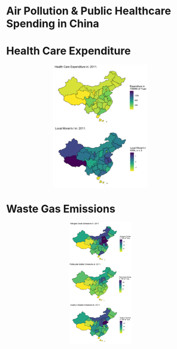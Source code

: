 Air Pollution & Public Healthcare Spending in China
================

# Health Care Expenditure

<img src="./Data/China_Sourced/gifs/HC_exp.gif" width="50%" height="20%" style="display: block; margin: auto;" /><img src="./Data/China_Sourced/gifs/local_moran.gif" width="50%" height="20%" style="display: block; margin: auto;" />

# Waste Gas Emissions

<img src="./Data/China_Sourced/gifs/nitrogen.gif" width="33%" height="20%" style="display: block; margin: auto;" /><img src="./Data/China_Sourced/gifs/part_matter.gif" width="33%" height="20%" style="display: block; margin: auto;" /><img src="./Data/China_Sourced/gifs/sulphur.gif" width="33%" height="20%" style="display: block; margin: auto;" />
